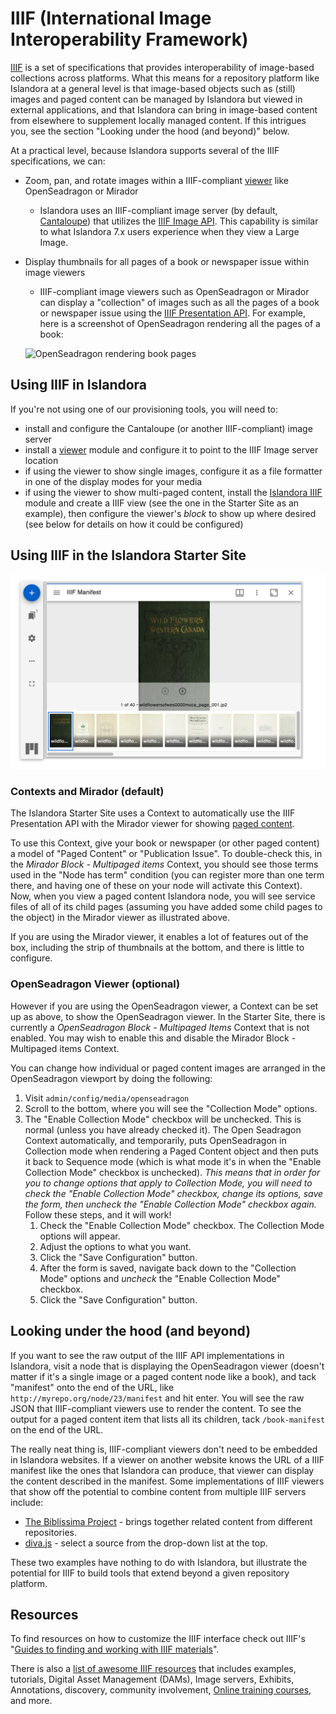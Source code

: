 # IIIF (International Image Interoperability Framework)

[IIIF](https://iiif.io/) is a set of specifications that provides interoperability of image-based collections across platforms. What this means for a repository platform like Islandora at a general level is that image-based objects such as (still) images and paged content can be managed by Islandora but viewed in external applications, and that Islandora can bring in image-based content from elsewhere to supplement locally managed content. If this intrigues you, see the section "Looking under the hood (and beyond)" below.

At a practical level, because Islandora supports several of the IIIF specifications, we can:

- Zoom, pan, and rotate images within a IIIF-compliant [viewer](../file_viewers) like OpenSeadragon or Mirador
    - Islandora uses an IIIF-compliant image server (by default, [Cantaloupe](https://cantaloupe-project.github.io/)) that utilizes the [IIIF Image API](https://iiif.io/api/image/2.1/). This capability is similar to what Islandora 7.x users experience when they view a Large Image.
- Display thumbnails for all pages of a book or newspaper issue within image viewers
    - IIIF-compliant image viewers such as OpenSeadragon or Mirador can display a "collection" of images such as all the pages of a book or newspaper issue using the [IIIF Presentation API](https://iiif.io/api/presentation/2.1/). For example, here is a screenshot of OpenSeadragon rendering all the pages of a book:

    ![OpenSeadragon rendering book pages](../assets/osd_collection_mode.png)

## Using IIIF in Islandora

If you're not using one of our provisioning tools, you will need to:

- install and configure the Cantaloupe (or another IIIF-compliant) image server
- install a [viewer](../file-viewers) module and configure it to point to the IIIF Image server location
- if using the viewer to show single images, configure it as a file formatter in one of the display modes for your media
- if using the viewer to show multi-paged content, install the [Islandora IIIF](https://github.com/Islandora/islandora/tree/2.x/modules/islandora_iiif) module and create a IIIF view (see the one in the Starter Site as an example), then configure the viewer's _block_ to show up where desired (see below for details on how it could be configured)


## Using IIIF in the Islandora Starter Site

![Mirador rendering book pages](../assets/iiif-mirador-paged.png)

### Contexts and Mirador (default)
The Islandora Starter Site uses a Context to automatically use the IIIF Presentation API with the Mirador viewer for showing [paged content](../paged-content).

To use this Context, give your book or newspaper (or other paged content) a model of "Paged Content" or "Publication Issue". To double-check this, in the _Mirador Block - Multipaged items_ Context, you should see those terms used in the "Node has term" condition (you can register more than one term there, and having one of these on your node will activate this Context). Now, when you view a paged content Islandora node, you will see service files of all of its child pages (assuming you have added some child pages to the object) in the Mirador viewer as illustrated above.

If you are using the Mirador viewer, it enables a lot of features out of the box, including the strip of thumbnails at the bottom, and there is little to configure. 

### OpenSeadragon Viewer (optional)
However if you are using the OpenSeadragon viewer, a Context can be set up as above, to show the OpenSeadragon viewer. In the Starter Site, there is currently a _OpenSeadragon Block - Multipaged Items_ Context that is not enabled. You may wish to enable this and disable the Mirador Block - Multipaged items Context.

You can change how individual or paged content images are arranged in the OpenSeadragon viewport by doing the following:

1. Visit `admin/config/media/openseadragon`
1. Scroll to the bottom, where you will see the "Collection Mode" options.
1. The "Enable Collection Mode" checkbox will be unchecked. This is normal (unless you have already checked it). The Open Seadragon Context automatically, and temporarily, puts OpenSeadragon in Collection mode when rendering a Paged Content object and then puts it back to Sequence mode (which is what mode it's in when the "Enable Collection Mode" checkbox is unchecked). _This means that in order for you to change options that apply to Collection Mode, you will need to check the "Enable Collection Mode" checkbox, change its options, save the form, then uncheck the "Enable Collection Mode" checkbox again._ Follow these steps, and it will work!
    1. Check the "Enable Collection Mode" checkbox. The Collection Mode options will appear.
    1. Adjust the options to what you want.
    1. Click the "Save Configuration" button.
    1. After the form is saved, navigate back down to the "Collection Mode" options and _uncheck_ the "Enable Collection Mode" checkbox.
    1. Click the "Save Configuration" button.

## Looking under the hood (and beyond)

If you want to see the raw output of the IIIF API implementations in Islandora, visit a node that is displaying the OpenSeadragon viewer (doesn't matter if it's a single image or a paged content node like a book), and tack "manifest" onto the end of the URL, like `http://myrepo.org/node/23/manifest` and hit enter. You will see the raw JSON that IIIF-compliant viewers use to render the content. To see the output for a paged content item that lists all its children, tack `/book-manifest` on the end of the URL.

The really neat thing is, IIIF-compliant viewers don't need to be embedded in Islandora websites. If a viewer on another website knows the URL of a IIIF manifest like the ones that Islandora can produce, that viewer can display the content described in the manifest. Some implementations of IIIF viewers that show off the potential to combine content from multiple IIIF servers include:

- [The Biblissima Project](https://demos.biblissima-condorcet.fr/mirador/) - brings together related content from different repositories.
- [diva.js](https://ddmal.music.mcgill.ca/diva.js/try/iiif-external.html) - select a source from the drop-down list at the top.

These two examples have nothing to do with Islandora, but illustrate the potential for IIIF to build tools that extend beyond a given repository platform.

## Resources
To find resources on how to customize the IIIF interface check out IIIF's "[Guides to finding and working with IIIF materials](https://guides.iiif.io)".

There is also a [list of awesome IIIF resources](https://github.com/IIIF/awesome-iiif) that includes examples, tutorials, Digital Asset Management (DAMs), Image servers, Exhibits, Annotations, discovery, community involvement, [Online training courses](https://iiif.io/get-started/training), and more.
